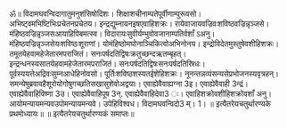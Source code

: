 

  
ॐ॥ विदामघवन्विदागातुमनुशंसिषोदिशः। शिक्षाशचीनाम्पतेपूर्वीणाम्पुरूवसो। अभिष्ट्वमभिष्टिभिःप्रचेतनप्रचेतय। इन्द्रद्युम्नायनइषएवाहिशक्रः। रायेवाजायवज्रिवःशविष्ठवज्रिन्नृञ्जसे। मंहिष्ठवज्रिन्नृञ्जसआयाहिपिबमत्स्व। विदारायःसुवीर्यम्भुवोवजानाम्पतिर्वशाँ ऽअनु। मंहिष्ठवज्रिन्नृञ्जसेयःशविष्ठःशूराणां। योमंहिष्ठोमघोनाञ्चिकित्वोअभिनोनय। इन्द्रोविदेतमुस्तुषेवशीहिशक्रः। तमूतयेहवामहेजेतारमपराजितं। सनःपर्षदतिद्विषःक्रतुच्छन्दऋतम्बृहत्। इन्द्रन्धनस्यसातयेहवामहेजेतारमपराजितं। सनःपर्षदतिद्विषःसनःपर्षदतिस्रिधः। पूर्वस्ययत्तेअद्रिवःसुम्नआधेहिनोवसो। पूर्तिःशविष्ठशस्यतईशेहिशक्रः। नूनन्तन्नव्यंसन्यसेप्रभोजनस्यवृत्रहन्। समन्येषुब्रवावहैशूरोयोगोषुगच्छतिसखासुशेवोअद्वयाः। एवाह्येवैवाह्यग्ना 3इ। एवाह्येवैवाही 3न्द्रं। एवाह्येवैवाहिविष्णा 3उ। एवाह्येवैवाहिपूष 3न्. एवाह्येवैवाहिदेवा3 ः। एवाहिशक्रोवशीहिशक्रोवशाँ अनु। आयोमन्यायमन्यवउपोमन्यायमन्यवे। उपेहिविश्वध। विदामघवन्विदो3 म्। 1। ॥ इत्यैतरेयचतुर्थारण्यके प्रथमोध्यायः॥ ॥ इत्यैतरेयचतुर्थारण्यकं समाप्तः॥  
